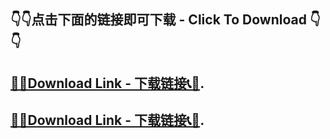 ## 👇👇点击下面的链接即可下载 - Click To Download 👇👇

## [📁📞Download Link - 下载链接📞📁](https://pages.github.com/).
## [📁📞Download Link - 下载链接📞📁](https://pages.github.com/).
